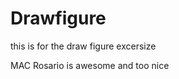 Drawfigure
==========

this is for the draw figure excersize













MAC Rosario is awesome and too nice 
